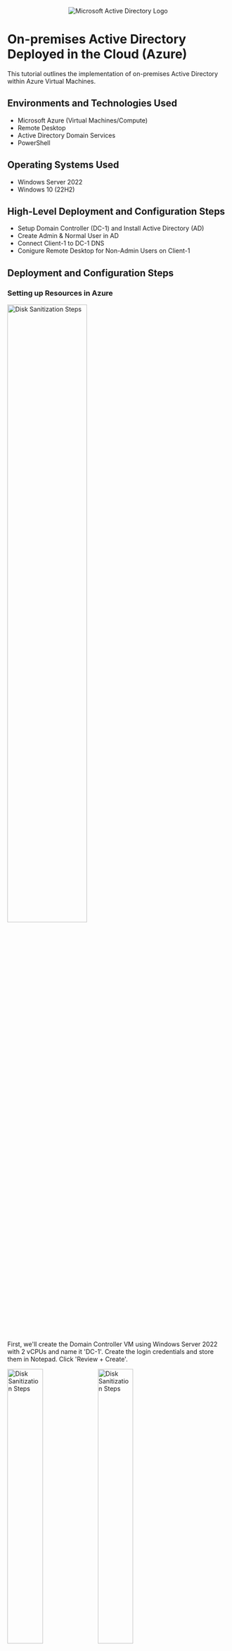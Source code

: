 <p align="center">
<img src="https://i.imgur.com/pU5A58S.png" alt="Microsoft Active Directory Logo"/>
</p>

<h1>On-premises Active Directory Deployed in the Cloud (Azure)</h1>
This tutorial outlines the implementation of on-premises Active Directory within Azure Virtual Machines.<br />

<h2>Environments and Technologies Used</h2>

- Microsoft Azure (Virtual Machines/Compute)
- Remote Desktop
- Active Directory Domain Services
- PowerShell

<h2>Operating Systems Used </h2>

- Windows Server 2022
- Windows 10 (22H2)

<h2>High-Level Deployment and Configuration Steps</h2>

- Setup Domain Controller (DC-1) and Install Active Directory (AD)
- Create Admin & Normal User in AD
- Connect Client-1 to DC-1 DNS
- Conigure Remote Desktop for Non-Admin Users on Client-1 

<h2>Deployment and Configuration Steps</h2>

<h3>Setting up Resources in Azure</h3>

<p>
<img src="https://i.imgur.com/wz1Mamc.png" height="60%" width="60%" alt="Disk Sanitization Steps"/>
</p>
<p>
First, we'll create the Domain Controller VM using Windows Server 2022 with 2 vCPUs and name it 'DC-1'. Create the login credentials and store them in Notepad. Click 'Review + Create'.
</p>
<p>
<img src="https://i.imgur.com/LEe0cfL.png" height="40%" width="40%" alt="Disk Sanitization Steps"/>
<img src="https://i.imgur.com/qSgCZnG.png" height="40%" width="40%" alt="Disk Sanitization Steps"/>
</p>
<p>
Once it's finished deploying, create another VM using Windows 10 with 2 vCPUs and name it 'Client-1'. Use the same Resource Group, Location, and VNet as 'DC-1'. Click 'Review + Create'.
</p>
<p>
<img src="https://i.imgur.com/RPZ9ajm.png" height="60%" width="60%" alt="Disk Sanitization Steps"/>
</p>
<p>
Back in Azure, navigate to the 'DC-1' VM -> Networking -> Network Interface -> IP Configurations. Click on 'ipconfig 1', change from Dynamic to Static, then click 'Save'.
</p>
<br />

<h3>Ensuring Connectivity between VMs</h3>

<p>
<img src="https://i.imgur.com/Eem450C.png" height="60%" width="60%" alt="Disk Sanitization Steps"/>
</p>
<p>
Next, we'll ensure connectivity between Client-1 and DC-1. Log in to Client-1 using Remote Desktop and ping DC-1’s private IP address(Yours may be different). Open the 'cmd' prompt and type 'ping -t [IP address]' (Continuous Ping). Observe the 'request timed out' responses.
</p>
<p>
<img src="https://i.imgur.com/SSnGysk.png" height="60%" width="60%" alt="Disk Sanitization Steps"/>
</p>
<p>
Now, log in to DC-1 and enable ICMPv4 in the local Windows Firewall. Search for 'wf.msc' in the Windows search bar, navigate to Inbound Rules, and sort the list by Protocol. Scroll down to find ICMPv4 and look for 'Core Networking Diagnostics - ICMP Echo Request' (there should be two instances listed). Right-click on each, then select 'Enable Rule' for both.
</p>
<img src="https://i.imgur.com/kTSv4cW.png" height="60%" width="60%" alt="Disk Sanitization Steps"/>
</p>
<p>
Return to Client-1 and check to see if the ping succeeds. Press 'Ctrl + C' to stop the ping.
</p>
<br />

<h3>Installing Active Directory</h3>

<p>
<img src="https://i.imgur.com/DJLQz9h.png" height="40%" width="40%" alt="Disk Sanitization Steps"/>
<img src="https://i.imgur.com/A7VraCl.png" height="40%" width="40%" alt="Disk Sanitization Steps"/>
<p>
Return to DC-1 and install Active Directory by clicking 'Add roles and features' in Server Manager. While installing, you'll reach a step where you're asked to create a password. This feature won't be used, so just input a simple password. Progress through the installation process by clicking 'Next' until you reach the Server Roles section where you'll choose to install Active Directory Domain Services. Continue with the installation process until it completes.
</p>
<p>
<img src="https://i.imgur.com/6QDJPiV.png" height="40%" width="40%" alt="Disk Sanitization Steps"/>
<img src="https://i.imgur.com/fRYQ7YO.png" height="40%" width="40%" alt="Disk Sanitization Steps"/>
</p>
<p>
After completion, return to Server Manager, click the exclamation mark to promote this VM to Domain Controller. In Deployment Configuration, choose 'Add a new forest'. Input 'mydomain.com' or your chosen domain name. Keep clicking 'Next' until installation is done and DC-1 restarts. To log in to DC-1, use 'mydomain.com[username]' or your chosen domain name
</p>
<br />

<h3>Creating an Admin & Normal User Account in AD</h3>

<p>
<img src="https://i.imgur.com/H09kFoN.png" height="40%" width="40%" alt="Disk Sanitization Steps"/>
<img src="https://i.imgur.com/MySHYNV.png" height="40%" width="40%" alt="Disk Sanitization Steps"/>
</p>
<p>
In Server Manager, navigate to Tools, then choose Active Directory Users and Computers (ADUC). In the left pane, right-click on mydomain.com, select New, and opt for Organizational Unit (OU). Name the first one "_EMPLOYEES" and create another named "_ADMINS".
</p>
<p>
<img src="https://i.imgur.com/p0n2IXN.png" height="40%" width="40%" alt="Disk Sanitization Steps"/>
<img src="https://i.imgur.com/lCNByzC.png" height="40%" width="40%" alt="Disk Sanitization Steps"/>
</p>
<p>
Choose the newly created "_ADMINS" OU, right-click, and pick New, followed by User. Use "Mary Jane" for the name field, and input "mary_admin" under 'User logon name'. Proceed to set a password, uncheck 'User must change password at next login', and check 'Password never expires'. Make sure to take note of these login info.
</p>
<p>
<img src="https://i.imgur.com/01fDHjR.png" height="40%" width="40%" alt="Disk Sanitization Steps"/>
<img src="https://i.imgur.com/1wkO1kv.png" height="40%" width="40%" alt="Disk Sanitization Steps"/>
</p>
<p>
Right-click on Mary Jane, then select Properties. Navigate to Member Of, click Add, and enter 'Domain Admins'. Click 'Check Names', then press OK. Finally, apply the changes to grant Mary Jane admin privileges.
</p>
<br />

<h3>Connecting Client-1 to your domain (mydomain.com)</h3>

<p>
<img src="https://i.imgur.com/zT6WgYP.png" height="40%" width="40%" alt="Disk Sanitization Steps"/>
<img src="https://i.imgur.com/BqBlist.png" height="40%" width="40%" alt="Disk Sanitization Steps"/>
</p>
<p>
On your personal PC, access the Azure Portal, then go to Virtual Machines -> DC-1. Copy the Private IP seen after scrolling down. Proceed to Virtual Machines -> Client-1 -> Networking -> Network Interface: [number] -> DNS servers. Select Custom, paste the DC-1 Private address, and Save. Return to Azure Portal, go to Virtual Machines -> Client-1, and click Restart.
</p>
<p>
<img src="https://i.imgur.com/a4PQnPR.png" height="60%" width="60%" alt="Disk Sanitization Steps"/>
<img src="https://i.imgur.com/L17uKuT.png" height="20%" width="20%" alt="Disk Sanitization Steps"/>
</p>
<p>
Log into Client-1 using the initial local admin account. Right-click the Start button, then select System. Proceed to Rename this PC -> Change -> Choose Domain, and input 'mydomain.com'. Enter the Domain Admin credentials (e.g., mydomain.com\mary_admin) along with the password. Allow time for a confirmation popup regarding the Domain change, which could be hidden behind other open windows. Click OK when the restart prompt for Client-1 appears. Client-1 should close at this point.
</p>
<br />

<h3>Configure Remote Desktop for Non-Admin Users on Client-1</h3>

<p>
<img src="https://i.imgur.com/JutPOSV.png" height="60%" width="60%" alt="Disk Sanitization Steps"/>
</p>
<p>
Log back into Client-1 as mydomain.com\mary_admin. Right-click the Start button, then choose System. Click Remote Desktop, and under User Accounts, click 'Select users that can remotely access this PC'. Click 'Add', then type Domain Users, press 'Check Names', and click OK. Now you can log into Client-1 as a regular non-admin user.
</p>
<br />

<h3>Creating Additional Non-Admin Users for Client-1 Access</h3>

<p>
<img src="https://i.imgur.com/FTsZRbK.png" height="60%" width="60%" alt="Disk Sanitization Steps"/>
</p>
<p>
Log in to DC-1 as mary_admin if not already open. Open the <a href="https://github.com/joshmadakor1/AD_PS/blob/master/Generate-Names-Create-Users.ps1">PowerShell Script</a>, copy the raw data. On DC-1, Windows Search "powershell ise," right-click and Run as Administrator. In the PowerShell window, click New Script, paste the PowerShell Script, and then click Run.
</p>
<p>
<img src="https://i.imgur.com/fsP9o8R.png" height="60%" width="60%" alt="Disk Sanitization Steps"/>
</p>
<p>
After completion, go to ADUC and navigate to _EMPLOYEES to observe the created users. Choose any user, right-click the name, then select Properties -> Account tab to copy the logon name. Close Client-1 if still open. Log in to Client-1 using mydomain.com[chosen user] with the password 'Password1' as is the same for all the created users. Once you've successfully logged in as a regular user on Client-1, you have effectively confirmed Active Directory functionality.
</p>
<br />
